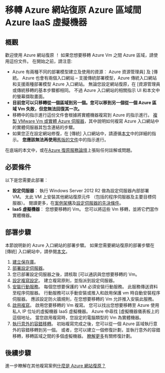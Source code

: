 <properties
    pageTitle="從一個 Azure 區域的 Azure IaaS 虛擬機器移轉到另一個網站復原 |Microsoft Azure"
    description="從一個 Azure 區域的 Azure IaaS 虛擬機器移轉到另一個使用 Azure 網站復原。"
    services="site-recovery"
    documentationCenter=""
    authors="rayne-wiselman"
    manager="jwhit"
    editor="tysonn"/>

<tags
    ms.service="site-recovery"
    ms.workload="backup-recovery"
    ms.tgt_pltfrm="na"
    ms.devlang="na"
    ms.topic="article"
    ms.date="08/21/2016"
    ms.author="raynew"/>

#  <a name="migrate-azure-iaas-virtual-machines-between-azure-regions-with-azure-site-recovery"></a>移轉 Azure 網站復原 Azure 區域間 Azure IaaS 虛擬機器

## <a name="overview"></a>概觀

歡迎使用 Azure 網站復原 ！ 如果您想要移轉 Azure Vm 之間 Azure 區域，請使用這份文件。 在開始之前，請注意:

- Azure 有兩種不同的部署模型建立及使用的資源︰ Azure 資源管理員] 及 [傳統。 Azure 也會有兩個入口網站 – 支援傳統部署模型，Azure 傳統入口網站和支援兩種部署模型 Azure 入口網站。 無論您設定網站復原，在 [資源管理員或傳統移轉的基本步驟都相同。 不過 Azure 入口網站的相關指示 UI 和本文中的螢幕擷取畫面。
- **目前您可以只移轉從一個區域到另一個。您可以移到另一個從一個 Azure 區域 Vm 失敗，但您無法回復其一次。**
- 移轉中的指示進行這份文件會根據將實體機器複寫到 Azure 的指示進行。 [複製 VMware Vm 或實體 Azure 伺服器](site-recovery-vmware-to-azure.md)，其中說明如何複寫 Azure 入口網站中的實體伺服器其包含連結的步驟。
- 如果您正在設定網站修復，在 [傳統] 入口網站中，請遵循[本文](site-recovery-vmware-to-azure-classic.md)中的詳細的指示。 **您應該無法再使用**[舊版的文件](site-recovery-vmware-to-azure-classic-legacy.md)中的指示進行。

在底端的本文中，或在[Azure 復原服務論壇](https://social.msdn.microsoft.com/forums/azure/home?forum=hypervrecovmgr)上張貼任何註解或問題。


## <a name="prerequisites"></a>必要條件

以下是您需要此部署︰

- **設定伺服器**︰ 執行 Windows Server 2012 R2 做為設定伺服器內部部署 VM。 太此 VM 上安裝其他網站復原元件 （包括的程序伺服器及主要目標伺服器）。 閱讀更多，在[案例架構](site-recovery-vmware-to-azure.md#scenario-architecture)及[設定伺服器的先決條件](site-recovery-vmware-to-azure.md#configuration-server-prerequisites)。
- **IaaS 虛擬機器**︰ 您想要移轉的 Vm。 您可以將這些 Vm 移轉，並將它們當作實體機器。

## <a name="deployment-steps"></a>部署步驟

本節說明新的 Azure 入口網站的部署步驟。 如果您需要網站復原的部署步驟在 [傳統] 入口網站中，請參閱[本文](site-recovery-vmware-to-azure-classic.md)。

1. [建立保存庫](site-recovery-vmware-to-azure.md#create-a-recovery-services-vault)。
2. [部署設定伺服器](site-recovery-vmware-to-azure.md#step-2-set-up-the-source-environment)。
3. 您已部署設定伺服器之後，請核取 [可以通訊與您想要移轉的 Vm。
4. [設定複寫設定](site-recovery-vmware-to-azure.md#step-4-set-up-replication-settings)。 建立複寫原則，並指派到設定伺服器。
5. [安裝行動服務](site-recovery-vmware-to-azure.md#step-6-replication-application)。 每個您想要保護的 VM 必須安裝行動服務。 此服務傳送資料至程序伺服器。 行動服務可以手動安裝或推入和啟用保護 vm 時自動安裝程序伺服器。 應該設定防火牆規則，在您想要移轉的 Vm 允許推入安裝此服務。
6. [啟用複寫](site-recovery-vmware-to-azure.md#enable-replication)。 啟用您要移轉的 Vm 複寫。 您可以找出您想要移轉至 Azure 使用私人 IP 位址的虛擬機器 IaaS 虛擬機器。 Azure 中尋找 [虛擬機器儀表板上的這個地址。 當您啟用複寫時，您設定的電腦類型的 Vm 為實體機器。
7. [執行意外的容錯移轉](site-recovery-failover.md#run-an-unplanned-failover)。 初始複寫完成之後，您可以從一個 Azure 區域執行意外的容錯移轉到另一個。 或者，您可以建立一個修復計劃，並執行意外的容錯移轉，移轉區域之間的多個虛擬機器。 [瞭解更多](site-recovery-create-recovery-plans.md)有關修復計劃。

## <a name="next-steps"></a>後續步驟

進一步瞭解在其他複寫案例[什麼是 Azure 網站復原？](site-recovery-overview.md)
